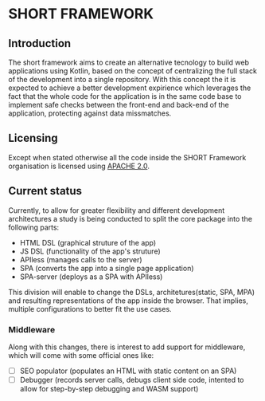 # SHORT FRAMEWORK

## Introduction

The short framework aims to create an alternative tecnology to build web applications using Kotlin, based on the concept of centralizing the full stack of the development into a single repository.
With this concept the it is expected to achieve a better development expirience which leverages the fact that the whole code for the application is in the same code base to implement safe checks between the front-end and back-end of the application, protecting against data missmatches.

## Licensing

Except when stated otherwise all the code inside the SHORT Framework organisation is licensed using [APACHE 2.0](/.github/blob/main/LICENSE).

## Current status

Currently, to allow for greater flexibility and different development architectures a study is being conducted to split the core package into the following parts:
* HTML DSL (graphical struture of the app)
* JS DSL (functionality of the app's struture)
* APIless (manages calls to the server)
* SPA (converts the app into a single page application)
* SPA-server (deploys as a SPA with APIless)


This division will enable to change the DSLs, architetures(static, SPA, MPA) and resulting representations of the app inside the browser. That implies, multiple configurations to better fit the use cases.

### Middleware
Along with this changes, there is interest to add support for middleware, which will come with some official ones like:
- [ ] SEO populator (populates an HTML with static content on an SPA)
- [ ] Debugger (records server calls, debugs client side code, intented to allow for step-by-step debugging and WASM support)
